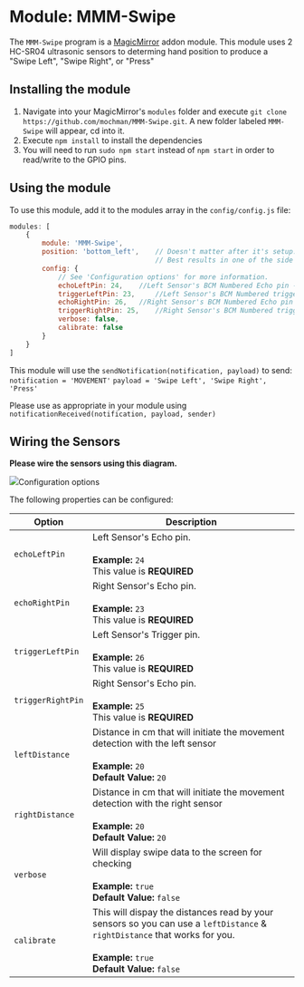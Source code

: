 # Module: MMM-Swipe
The `MMM-Swipe` program is a <a href="https://github.com/MichMich/MagicMirror">MagicMirror</a> addon module.
This module uses 2 HC-SR04 ultrasonic sensors to determing hand position to produce a "Swipe Left", "Swipe Right", or "Press"

## Installing the module
1. Navigate into your MagicMirror's `modules` folder and execute `git clone https://github.com/mochman/MMM-Swipe.git`.  A new folder labeled `MMM-Swipe` will appear, cd into it.
2. Execute `npm install` to install the dependencies
3. You will need to run `sudo npm start` instead of `npm start` in order to read/write to the GPIO pins.

## Using the module

To use this module, add it to the modules array in the `config/config.js` file:
````javascript
modules: [
	{
		module: 'MMM-Swipe',
		position: 'bottom_left',	// Doesn't matter after it's setup.  It should be blank.
									// Best results in one of the side regions like: bottom_left
		config: {
			// See 'Configuration options' for more information.
			echoLeftPin: 24, 	//Left Sensor's BCM Numbered Echo pin - REQUIRED
			triggerLeftPin: 23, 	//Left Sensor's BCM Numbered trigger pin - REQUIRED
			echoRightPin: 26, 	//Right Sensor's BCM Numbered Echo pin - REQUIRED
			triggerRightPin: 25, 	//Right Sensor's BCM Numbered trigger pin - REQUIRED
			verbose: false,		
			calibrate: false	
		}
	}
]
````

This module will use the `sendNotification(notification, payload)` to send:
`notification = 'MOVEMENT'`
`payload = 'Swipe Left', 'Swipe Right', 'Press'`

Please use as appropriate in your module using `notificationReceived(notification, payload, sender)`

## Wiring the Sensors

<b>Please wire the sensors using this diagram.</b>
<p>
<img src="https://raw.githubusercontent.com/clebert/r-pi-usonic/master/resources/hcsr04.png>
</p>

## Configuration options

The following properties can be configured:


<table width="100%">
	<!-- why, markdown... -->
	<thead>
		<tr>
			<th>Option</th>
			<th width="100%">Description</th>
		</tr>
	<thead>
	<tbody>
		<tr>
			<td><code>echoLeftPin</code></td>
			<td>Left Sensor's Echo pin.<br>
				<br><b>Example:</b> <code>24</code>
				<br> This value is <b>REQUIRED</b>
			</td>
		</tr>
		<tr>
			<td><code>echoRightPin</code></td>
			<td>Right Sensor's Echo pin.<br>
				<br><b>Example:</b> <code>23</code>
				<br> This value is <b>REQUIRED</b>
			</td>
		</tr>
		<tr>
			<td><code>triggerLeftPin</code></td>
			<td>Left Sensor's Trigger pin.<br>
				<br><b>Example:</b> <code>26</code>
				<br> This value is <b>REQUIRED</b>
			</td>
		</tr>
		<tr>
			<td><code>triggerRightPin</code></td>
			<td>Right Sensor's Echo pin.<br>
				<br><b>Example:</b> <code>25</code>
				<br> This value is <b>REQUIRED</b>
			</td>
		</tr>
		<tr>
			<td><code>leftDistance</code></td>
			<td>Distance in cm that will initiate the movement detection with the left sensor<br>
				<br><b>Example:</b> <code>20</code>
				<br><b>Default Value:</b> <code>20</code>
			</td>
		</tr>
		<tr>
			<td><code>rightDistance</code></td>
			<td>Distance in cm that will initiate the movement detection with the right sensor<br>
				<br><b>Example:</b> <code>20</code>
				<br><b>Default Value:</b> <code>20</code>
			</td>
		</tr>
		<tr>
			<td><code>verbose</code></td>
			<td>Will display swipe data to the screen for checking<br>
				<br><b>Example:</b> <code>true</code>
				<br><b>Default Value:</b> <code>false</code>
			</td>
		</tr>
		<tr>
			<td><code>calibrate</code></td>
			<td>This will dispay the distances read by your sensors so you can use a <code>leftDistance</code> & <code>rightDistance</code> that works for you.<br>
				<br><b>Example:</b> <code>true</code>
				<br><b>Default Value:</b> <code>false</code>
			</td>
		</tr>	
	</tbody>
</table>